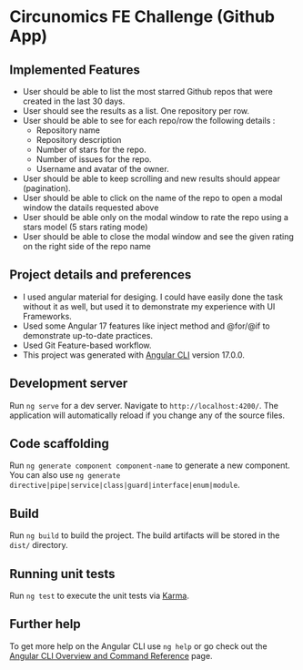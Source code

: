 # Circunomics FE Challenge (Github App)

## Implemented Features
* User should be able to list the most starred Github repos that were created in the last 30 days. 
* User should see the results as a list. One repository per row. 
* User should be able to see for each repo/row the following details :
  * Repository name
  * Repository description 
  * Number of stars for the repo. 
  * Number of issues for the repo.
  * Username and avatar of the owner. 
* User should be able to keep scrolling and new results should appear (pagination).
* User should be able to click on the name of the repo to open a modal window the datails requested above
* User should be able only on the modal window to rate the repo using a stars model (5 stars rating mode)
* User should be able to close the modal window and see the given rating on the right side of the repo name

## Project details and preferences

* I used angular material for desiging. I could have easily done the task without it as well, but used it to demonstrate my experience with UI Frameworks.
* Used some Angular 17 features like inject method and @for/@if to demonstrate up-to-date practices.
* Used Git Feature-based workflow.
* This project was generated with [Angular CLI](https://github.com/angular/angular-cli) version 17.0.0.

## Development server

Run `ng serve` for a dev server. Navigate to `http://localhost:4200/`. The application will automatically reload if you change any of the source files.

## Code scaffolding

Run `ng generate component component-name` to generate a new component. You can also use `ng generate directive|pipe|service|class|guard|interface|enum|module`.

## Build

Run `ng build` to build the project. The build artifacts will be stored in the `dist/` directory.

## Running unit tests

Run `ng test` to execute the unit tests via [Karma](https://karma-runner.github.io).

## Further help

To get more help on the Angular CLI use `ng help` or go check out the [Angular CLI Overview and Command Reference](https://angular.io/cli) page.
